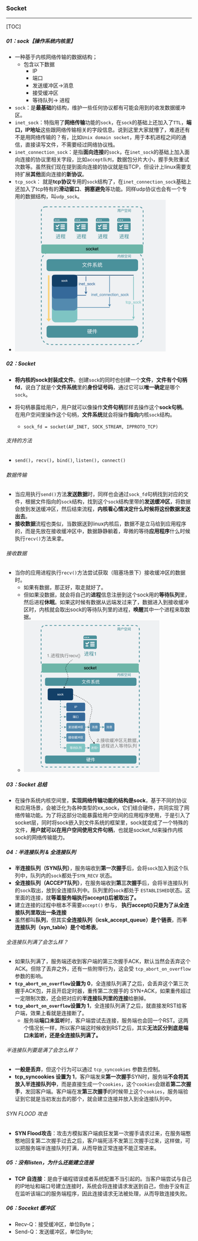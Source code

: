 ### Socket

------

[TOC]

##### 01：sock【操作系统内核里】

- 一种基于内核网络传输的数据结构；
  - 包含以下数据
    - IP
    - 端口
    - 发送缓冲区->消息
    - 接受缓冲区
    - 等待队列-> 进程
- `sock`：是**最基础**的结构，维护一些任何协议都有可能会用到的收发数据缓冲区。
- `inet_sock`：特指用了**网络传输**功能的`sock`，在`sock`的基础上还加入了`TTL`，**端口，IP地址**这些跟网络传输相关的字段信息。说到这里大家就懵了，难道还有不是用网络传输的？有，比如`Unix domain socket`，用于本机进程之间的通信，直接读写文件，不需要经过网络协议栈。
- `inet_connection_sock`：是指**面向连接**的`sock`，在`inet_sock`的基础上加入面向连接的协议里相关字段，比如`accept队列`，数据包分片大小，握手失败重试次数等。虽然我们现在提到面向连接的协议就是指TCP，但设计上linux需要支持扩展**其他**面向连接的**新协议**。
- `tcp_sock`： 就是**tcp协议**专用的`sock`结构了，在`inet_connection_sock`基础上还加入了tcp特有的**滑动窗口**、**拥塞避免**等功能。同样udp协议也会有一个专用的数据结构，叫`udp_sock`。
- <img src="https://github.com/likang315/Programming-Language/blob/master/Java/08%EF%BC%9AIO/photots/socket.png?raw=true" alt="socket" style="zoom:40%;" />

##### 02：Socket

- **将内核的sock封装成文件**。创建`sock`的同时也创建一个**文件**，**文件有个句柄 fd**，说白了就是个**文件系统**里的**身份证号码**，通过它可以**唯一确定**是哪个`sock`。

- 将句柄暴露给用户，用户就可以像操作**文件句柄**那样去操作这个**sock句柄**。在用户空间里操作这个句柄，**文件系统**就会将操作**指向**内核`sock`结构。

  - ```shell
    sock_fd = socket(AF_INET, SOCK_STREAM, IPPROTO_TCP)
    ```

###### 支持的方法

- `send()`，`recv()`，`bind()`, `listen()`，`connect()`

###### 数据传输

- 当应用执行`send()`方法**发送数据**时，同样也会通过`sock_fd`句柄找到对应的文件，根据文件指向的`sock`结构，找到这个`sock`结构里带的**发送缓冲区**，将数据会放到发送缓冲区，然后结束流程，**内核看心情决定什么时候将这份数据发送出去**。
- **接收数据**流程也类似，当数据送到linux内核后，数据不是立马给到应用程序的，而是先放在接收缓冲区中，数据静静躺着，卑微的等待**应用程序**什么时候执行`recv()`方法来拿。

###### 接收数据

- 当你的应用进程执行`recv()`方法尝试获取（阻塞场景下）接收缓冲区的数据时。
  - 如果有数据，那正好，取走就好了。
  - 但如果没数据，就会将自己的**进程**信息注册到这个sock用的**等待队列**里，然后进程**休眠**。如果这时候有数据从远端发过来了，数据进入到接收缓冲区时，内核就会取出sock的等待队列里的进程，**唤醒**其中一个进程来取数据。
  - <img src="https://github.com/likang315/Programming-Language/blob/master/Java/08%EF%BC%9AIO/photots/receive_queue.png?raw=true" alt="receive_queue" style="zoom:40%;" />

##### 03：Socket 总结

- 在操作系统内核空间里，**实现网络传输功能的结构是sock**，基于不同的协议和应用场景，会被泛化为各种类型的xx_sock，它们结合硬件，共同实现了网络传输功能。为了将这部分功能暴露给用户空间的应用程序使用，于是引入了socket层，同时将sock嵌入到文件系统的框架里，sock就变成了一个特殊的文件，**用户就可以在用户空间使用文件句柄**，也就是socket_fd来操作内核sock的网络传输能力。

##### 04：半连接队列 & 全连接队列

- **半连接队列（SYN队列）**，服务端收到**第一次握手**后，会将`sock`加入到这个队列中，队列内的`sock`都处于`SYN_RECV` 状态。
- **全连接队列（ACCEPT队列）**，在服务端收到**第三次握手**后，会将半连接队列的`sock`取出，放到全连接队列中。队列里的`sock`都处于 `ESTABLISHED`状态。这里面的连接，就**等着服务端执行accept()后被取出了。**
- 建立连接的过程中根本不需要`accept()` 参与， **执行accept()只是为了从全连接队列里取出一条连接**
- 虽然都叫**队列**，但其实**全连接队列（icsk_accept_queue）是个链表**，而**半连接队列（syn_table）是个哈希表**。

###### 全连接队列满了会怎么样？

- 如果队列满了，服务端还收到客户端的第三次握手ACK，默认当然会丢弃这个ACK。但除了丢弃之外，还有一些附带行为，这会受 `tcp_abort_on_overflow` 参数的影响。
- **`tcp_abort_on_overflow`设置为 0**，全连接队列满了之后，会丢弃这个第三次握手ACK包，并且开启定时器，重传第二次握手的 SYN+ACK，如果重传超过一定限制次数，还会把对应的**半连接队列里的连接**给删掉。
- **`tcp_abort_on_overflow`设置为 1**，全连接队列满了之后，就直接发RST给客户端，效果上看就是连接断了。
  - 服务端**端口未监听**时，客户端尝试去连接，服务端也会回一个RST。这两个情况长一样，所以客户端这时候收到RST之后，其实**无法区分到底是端口未监听，还是全连接队列满了。**

###### 半连接队列要是满了会怎么样？

- **一般是丢弃**，但这个行为可以通过 `tcp_syncookies` 参数去控制。
- **tcp_syncookies 设置为 1**，客户端发来**第一次握手**SYN时，服务端**不会将其放入半连接队列中**，而是直接生成一个`cookies`，这个`cookies`会跟着**第二次握手**，发回客户端。客户端在发**第三次握手**的时候带上这个`cookies`，服务端验证到它就是当初发出去的那个，就会建立连接并放入到全连接队列中。

###### SYN FLOOD 攻击

- **SYN Flood攻击**：攻击方模拟客户端疯狂发第一次握手请求过来，在服务端憨憨地回复第二次握手过去之后，客户端死活不发第三次握手过来，这样做，可以把服务端半连接队列打满，从而导致正常连接不能正常进来。

##### 05：没有listen，为什么还能建立连接

- **TCP 自连接**：是由于编程错误或者系统配置不当引起的。当客户端尝试与自己的IP地址和端口号建立连接时，系统会将连接请求发送到自己，但由于没有正在监听该端口的服务端程序，因此连接请求无法被处理，从而导致连接失败。

##### 06：Soceket  缓冲区

- Recv-Q：接受缓冲区，单位Byte；
- Send-Q：发送缓冲区，单位Byte;

